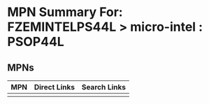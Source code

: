 



# MPN Summary For: FZEMINTELPS44L > micro-intel : PSOP44L

## MPNs
  

|MPN|Direct Links|Search Links|
| :--- | :--- | :--- |
||||
